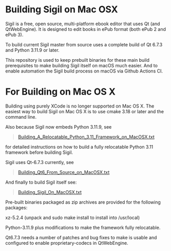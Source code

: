 Building Sigil on Mac OSX 
==========================

Sigil is a free, open source, multi-platform ebook editor that uses
Qt (and QtWebEngine). It is designed to edit books in ePub format (both ePub 2 and ePub 3).

To build current Sigil master from source uses a complete build of Qt 6.7.3
and Python 3.11.9 or later.

This repository is used to keep prebuilt binaries for these main build
prerequisites to make building Sigil itself on macOS much easier.  And
to enable automation the Sigil build process on macOS via Github Actions CI.


For Building on Mac OS X
========================

Building using purely XCode is no longer supported on Mac OS X.  The easiest 
way to build Sigil on Mac OS X is to use cmake 3.18 or later and the command line.   

Also because Sigil now embeds Python 3.11.9, see  

> [Building_A_Relocatable_Python_3.11_Framework_on_MacOSX.txt](./Python/Building_A_Relocatable_Python_3.11_Framework_on_MacOSX.txt)

for detailed instructions on how to build a fully relocatable Python 3.11 framework before
building Sigil.

Sigil uses Qt-6.7.3 currently, see  

> [Building_Qt6_From_Source_on_MacOSX.txt](./Qt6/Building_Qt6_From_Source_on_MacOSX.txt)


And finally to build Sigil itself see:

> [Building_Sigil_On_MacOSX.txt](./Building_Sigil_On_MacOSX_With_Qt6.txt)

Pre-built binaries packaged as zip archives are provided for the following
packages:


xz-5.2.4 (unpack and sudo make install to install into /usr/local)

Python-3.11.9 plus modifications to make the framework fully relocatable.

Qt6.7.3 needs a number of patches and bug fixes to make is usable and 
configured to enable proprietary-codecs in QtWebEngine.


